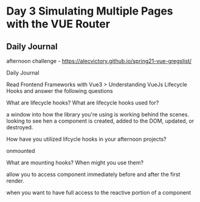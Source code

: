 # Day 3 Simulating Multiple Pages with the VUE Router

## Daily Journal

afternoon challenge - https://alecvictory.github.io/spring21-vue-gregslist/

Daily Journal

Read Frontend Frameworks with Vue3 > Understanding VueJs Lifecycle Hooks and answer the following questions

What are lifecycle hooks? What are lifecycle hooks used for?

a window into how the library you're using is working behind the scenes. looking to see hen a component is created, added to the DOM, updated, or destroyed.

How have you utilized lifcycle hooks in your afternoon projects?

onmounted

What are mounting hooks? When might you use them?

allow you to access component immediately before and after the first render.

when you want to have full access to the reactive portion of a component